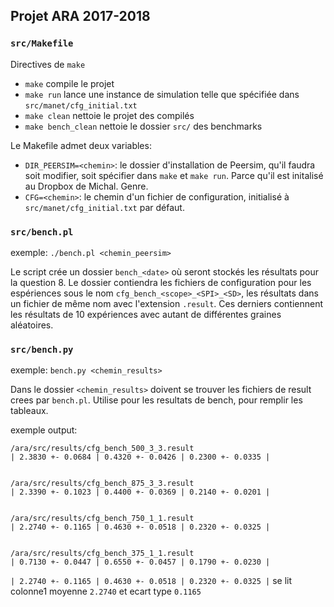 Projet ARA 2017-2018
--------------------
### `src/Makefile`

Directives de `make`

- `make` compile le projet
- `make run` lance une instance de simulation telle que spécifiée dans
`src/manet/cfg_initial.txt`
- `make clean` nettoie le projet des compilés
- `make bench_clean` nettoie le dossier `src/` des benchmarks

Le Makefile admet deux variables:
- `DIR_PEERSIM=<chemin>`: le dossier d'installation de Peersim, qu'il faudra
soit modifier, soit spécifier dans `make` et `make run`. Parce qu'il est
initalisé au Dropbox de Michal. Genre.
- `CFG=<chemin>`: le chemin d'un fichier de configuration, initialisé à
`src/manet/cfg_initial.txt` par défaut.

### `src/bench.pl`

exemple: `./bench.pl <chemin_peersim>`

Le script crée un dossier
`bench_<date>` où seront stockés les résultats pour la question
8. Le dossier contiendra les fichiers de configuration pour les
espériences sous le nom `cfg_bench_<scope>_<SPI>_<SD>`, les résultats
dans un fichier de même nom avec l'extension `.result`. Ces derniers
contiennent les résultats de 10 expériences avec autant de différentes
graines aléatoires.

### `src/bench.py`

exemple: `bench.py <chemin_results>`

Dans le dossier `<chemin_results>` doivent se trouver les fichiers de result crees par `bench.pl`. Utilise pour les resultats de bench, pour remplir les tableaux.

exemple output:

```
/ara/src/results/cfg_bench_500_3_3.result
| 2.3830 +- 0.0684 | 0.4320 +- 0.0426 | 0.2300 +- 0.0335 |


/ara/src/results/cfg_bench_875_3_3.result
| 2.3390 +- 0.1023 | 0.4400 +- 0.0369 | 0.2140 +- 0.0201 |


/ara/src/results/cfg_bench_750_1_1.result
| 2.2740 +- 0.1165 | 0.4630 +- 0.0518 | 0.2320 +- 0.0325 |


/ara/src/results/cfg_bench_375_1_1.result
| 0.7130 +- 0.0447 | 0.6550 +- 0.0457 | 0.1790 +- 0.0230 |

```

`| 2.2740 +- 0.1165 | 0.4630 +- 0.0518 | 0.2320 +- 0.0325 |` se lit colonne1 moyenne `2.2740` et ecart type `0.1165`
